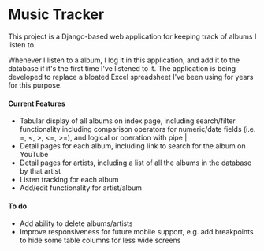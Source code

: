 # Music Tracker

This project is a Django-based web application for keeping track of albums I
listen to.

Whenever I listen to a album, I log it in this application, and add it to the
database if it's the first time I've listened to it. The application is being
developed to replace a bloated Excel spreadsheet I've been using for years for
this purpose.

#### Current Features
* Tabular display of all albums on index page, including search/filter
  functionality including comparison operators for numeric/date fields (i.e.
    =, <, >, <=, >=), and logical or operation with pipe |
* Detail pages for each album, including link to search
  for the album on YouTube
* Detail pages for artists, including a list of all the
  albums in the database by that artist
* Listen tracking for each album
* Add/edit functionality for artist/album

#### To do
* Add ability to delete albums/artists
* Improve responsiveness for future mobile support, e.g. add breakpoints to
  hide some table columns for less wide screens
